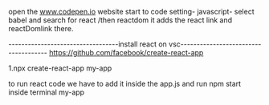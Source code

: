 open the www.codepen.io website
start to code
setting- javascript- select babel and search for react /then reactdom
it adds the react link and reactDomlink there.

----------------------------------install react on vsc-------------------------------------
https://github.com/facebook/create-react-app

1.npx create-react-app my-app

to run react code we have to add it inside the app.js
and run npm start inside terminal my-app